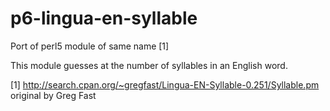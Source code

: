 p6-lingua-en-syllable
=====================

Port of perl5 module of same name [1]

This module guesses at the number of syllables in an English word.

[1] http://search.cpan.org/~gregfast/Lingua-EN-Syllable-0.251/Syllable.pm
    original by Greg Fast
